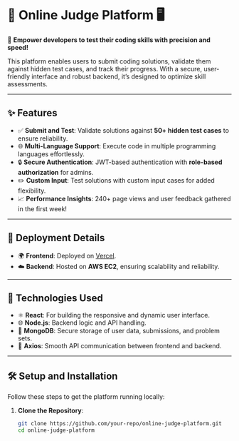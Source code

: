 # 🌟 Online Judge Platform 🖥️

🚀 **Empower developers to test their coding skills with precision and speed!**

This platform enables users to submit coding solutions, validate them against hidden test cases, and track their progress. With a secure, user-friendly interface and robust backend, it’s designed to optimize skill assessments.

---

## ✨ Features

- ✅ **Submit and Test**: Validate solutions against **50+ hidden test cases** to ensure reliability.
- 🌐 **Multi-Language Support**: Execute code in multiple programming languages effortlessly.
- 🔒 **Secure Authentication**: JWT-based authentication with **role-based authorization** for admins.
- ✏️ **Custom Input**: Test solutions with custom input cases for added flexibility.
- 📈 **Performance Insights**: 240+ page views and user feedback gathered in the first week!

---

## 🚀 Deployment Details

- 🌍 **Frontend**: Deployed on [Vercel](https://vercel.com/).
- ☁️ **Backend**: Hosted on **AWS EC2**, ensuring scalability and reliability.

---

## 🔧 Technologies Used

- ⚛️ **React**: For building the responsive and dynamic user interface.
- 🌐 **Node.js**: Backend logic and API handling.
- 📂 **MongoDB**: Secure storage of user data, submissions, and problem sets.
- 📡 **Axios**: Smooth API communication between frontend and backend.

---

## 🛠️ Setup and Installation

Follow these steps to get the platform running locally:

1. **Clone the Repository**:
   ```bash
   git clone https://github.com/your-repo/online-judge-platform.git
   cd online-judge-platform
